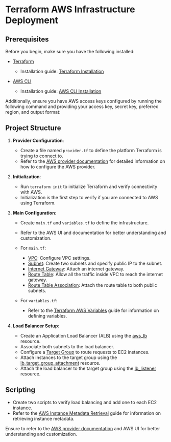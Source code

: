 # Terraform AWS Infrastructure Deployment

## Prerequisites

Before you begin, make sure you have the following installed:

- [Terraform](https://developer.hashicorp.com/terraform/install)
    - Installation guide: [Terraform Installation](https://developer.hashicorp.com/terraform/install)

- [AWS CLI](https://docs.aws.amazon.com/cli/latest/userguide/getting-started-install.html)
    - Installation guide: [AWS CLI Installation](https://docs.aws.amazon.com/cli/latest/userguide/getting-started-install.html)

Additionally, ensure you have AWS access keys configured by running the following command and providing your access key, secret key, preferred region, and output format:


## Project Structure

1. **Provider Configuration**: 
    - Create a file named `provider.tf` to define the platform Terraform is trying to connect to. 
    - Refer to the [AWS provider documentation](https://registry.terraform.io/providers/hashicorp/aws/latest/docs) for detailed information on how to configure the AWS provider.

2. **Initialization**: 
    - Run `terraform init` to initialize Terraform and verify connectivity with AWS. 
    - Initialization is the first step to verify if you are connected to AWS using Terraform.

3. **Main Configuration**: 
    - Create `main.tf` and `variables.tf` to define the infrastructure.
    - Refer to the AWS UI and documentation for better understanding and customization.

    - For `main.tf`:
        - [VPC](https://registry.terraform.io/providers/hashicorp/aws/latest/docs/resources/vpc): Configure VPC settings.
        - [Subnet](https://registry.terraform.io/providers/hashicorp/aws/latest/docs/resources/subnet): Create two subnets and specify public IP to the subnet.
        - [Internet Gateway](https://registry.terraform.io/providers/hashicorp/aws/latest/docs/resources/internet_gateway): Attach an internet gateway.
        - [Route Table](https://registry.terraform.io/providers/hashicorp/aws/latest/docs/resources/route_table): Allow all the traffic inside VPC to reach the internet gateway.
        - [Route Table Association](https://registry.terraform.io/providers/hashicorp/aws/latest/docs/resources/route_table_association): Attach the route table to both public subnets.

    - For `variables.tf`:
        - Refer to the [Terraform AWS Variables](https://developer.hashicorp.com/terraform/tutorials/aws-get-started/aws-variables) guide for information on defining variables.

4. **Load Balancer Setup**:
    - Create an Application Load Balancer (ALB) using the [aws_lb](https://registry.terraform.io/providers/hashicorp/aws/latest/docs/resources/lb) resource.
    - Associate both subnets to the load balancer.
    - Configure a [Target Group](https://registry.terraform.io/providers/hashicorp/aws/latest/docs/resources/lb_target_group) to route requests to EC2 instances.
    - Attach instances to the target group using the [lb_target_group_attachment](https://registry.terraform.io/providers/hashicorp/aws/latest/docs/resources/lb_target_group_attachment) resource.
    - Attach the load balancer to the target group using the [lb_listener](https://registry.terraform.io/providers/hashicorp/aws/latest/docs/resources/lb_listener) resource.

## Scripting

- Create two scripts to verify load balancing and add one to each EC2 instance. 
- Refer to the [AWS Instance Metadata Retrieval](https://docs.aws.amazon.com/AWSEC2/latest/UserGuide/instancedata-data-retrieval.html) guide for information on retrieving instance metadata.

Ensure to refer to the [AWS provider documentation](https://registry.terraform.io/providers/hashicorp/aws/latest/docs) and AWS UI for better understanding and customization.

